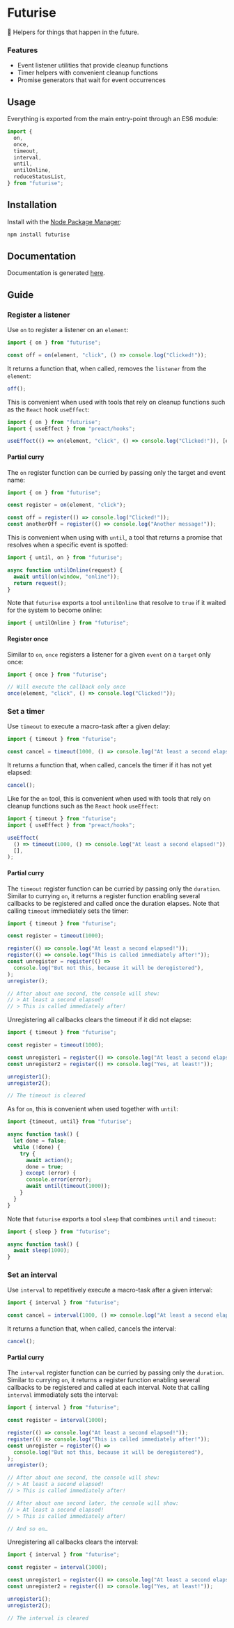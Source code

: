 # Futurise

🔮 Helpers for things that happen in the future.

### Features

- Event listener utilities that provide cleanup functions
- Timer helpers with convenient cleanup functions
- Promise generators that wait for event occurrences

## Usage

Everything is exported from the main entry-point through an ES6 module:

```js
import {
  on,
  once,
  timeout,
  interval,
  until,
  untilOnline,
  reduceStatusList,
} from "futurise";
```

## Installation

Install with the [Node Package Manager](https://www.npmjs.com/package/futurise):

```bash
npm install futurise
```

## Documentation

Documentation is generated [here](doc/README.md).

## Guide

### Register a listener

Use `on` to register a listener on an `element`:

```typescript
import { on } from "futurise";

const off = on(element, "click", () => console.log("Clicked!"));
```

It returns a function that, when called, removes the `listener` from the `element`:

```typescript
off();
```

This is convenient when used with tools that rely on cleanup functions such as the `React` hook `useEffect`:

```typescript
import { on } from "futurise";
import { useEffect } from "preact/hooks";

useEffect(() => on(element, "click", () => console.log("Clicked!")), [element]);
```

#### Partial curry

The `on` register function can be curried by passing only the target and event name:

```typescript
import { on } from "futurise";

const register = on(element, "click");

const off = register(() => console.log("Clicked!"));
const anotherOff = register(() => console.log("Another message!"));
```

This is convenient when using with `until`, a tool that returns a promise that resolves when a specific event is spotted:

```typescript
import { until, on } from "futurise";

async function untilOnline(request) {
  await until(on(window, "online"));
  return request();
}
```

Note that `futurise` exports a tool `untilOnline` that resolve to `true` if it waited for the system to become online:

```typescript
import { untilOnline } from "futurise";
```

#### Register once

Similar to `on`, `once` registers a listener for a given `event` on a `target` only once:

```typescript
import { once } from "futurise";

// Will execute the callback only once
once(element, "click", () => console.log("Clicked!"));
```

### Set a timer

Use `timeout` to execute a macro-task after a given delay:

```typescript
import { timeout } from "futurise";

const cancel = timeout(1000, () => console.log("At least a second elapsed!"));
```

It returns a function that, when called, cancels the timer if it has not yet elapsed:

```typescript
cancel();
```

Like for the `on` tool, this is convenient when used with tools that rely on cleanup functions such as the `React` hook `useEffect`:

```typescript
import { timeout } from "futurise";
import { useEffect } from "preact/hooks";

useEffect(
  () => timeout(1000, () => console.log("At least a second elapsed!")),
  [],
);
```

#### Partial curry

The `timeout` register function can be curried by passing only the `duration`. Similar to currying `on`, it returns a register function enabling several callbacks to be registered and called once the duration elapses. Note that calling `timeout` immediately sets the timer:

```typescript
import { timeout } from "futurise";

const register = timeout(1000);

register(() => console.log("At least a second elapsed!"));
register(() => console.log("This is called immediately after!"));
const unregister = register(() =>
  console.log("But not this, because it will be deregistered"),
);
unregister();

// After about one second, the console will show:
// > At least a second elapsed!
// > This is called immediately after!
```

Unregistering all callbacks clears the timeout if it did not elapse:

```typescript
import { timeout } from "futurise";

const register = timeout(1000);

const unregister1 = register(() => console.log("At least a second elapsed!"));
const unregister2 = register(() => console.log("Yes, at least!"));

unregister1();
unregister2();

// The timeout is cleared
```

As for `on`, this is convenient when used together with `until`:

```typescript
import {timeout, until} from "futurise";

async function task() {
  let done = false;
  while (!done) {
    try {
      await action();
      done = true;
    } except (error) {
      console.error(error);
      await until(timeout(1000));
    }
  }
}
```

Note that `futurise` exports a tool `sleep` that combines `until` and `timeout`:

```typescript
import { sleep } from "futurise";

async function task() {
  await sleep(1000);
}
```

### Set an interval

Use `interval` to repetitively execute a macro-task after a given interval:

```typescript
import { interval } from "futurise";

const cancel = interval(1000, () => console.log("At least a second elapsed!"));
```

It returns a function that, when called, cancels the interval:

```typescript
cancel();
```

#### Partial curry

The `interval` register function can be curried by passing only the `duration`. Similar to currying `on`, it returns a register function enabling several callbacks to be registered and called at each interval. Note that calling `interval` immediately sets the interval:

```typescript
import { interval } from "futurise";

const register = interval(1000);

register(() => console.log("At least a second elapsed!"));
register(() => console.log("This is called immediately after!"));
const unregister = register(() =>
  console.log("But not this, because it will be deregistered"),
);
unregister();

// After about one second, the console will show:
// > At least a second elapsed!
// > This is called immediately after!

// After about one second later, the console will show:
// > At least a second elapsed!
// > This is called immediately after!

// And so on…
```

Unregistering all callbacks clears the interval:

```typescript
import { interval } from "futurise";

const register = interval(1000);

const unregister1 = register(() => console.log("At least a second elapsed!"));
const unregister2 = register(() => console.log("Yes, at least!"));

unregister1();
unregister2();

// The interval is cleared
```
